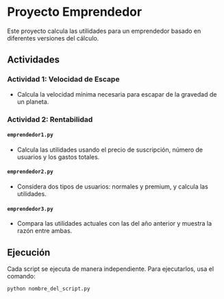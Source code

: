# Proyecto Emprendedor

Este proyecto calcula las utilidades para un emprendedor basado en diferentes versiones del cálculo.

## Actividades

### Actividad 1: Velocidad de Escape
- Calcula la velocidad mínima necesaria para escapar de la gravedad de un planeta.

### Actividad 2: Rentabilidad

#### `emprendedor1.py`
- Calcula las utilidades usando el precio de suscripción, número de usuarios y los gastos totales.

#### `emprendedor2.py`
- Considera dos tipos de usuarios: normales y premium, y calcula las utilidades.

#### `emprendedor3.py`
- Compara las utilidades actuales con las del año anterior y muestra la razón entre ambas.

## Ejecución

Cada script se ejecuta de manera independiente. Para ejecutarlos, usa el comando:
```bash
python nombre_del_script.py
